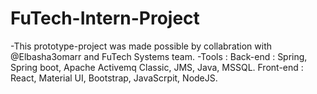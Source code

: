 # FuTech-Intern-Project
-This prototype-project was made possible by collabration with @Elbasha3omarr and FuTech Systems team.
-Tools : 
  Back-end : Spring, Spring boot, Apache Activemq Classic, JMS, Java, MSSQL. 
  Front-end : React, Material UI, Bootstrap, JavaScrpit, NodeJS. 
 
